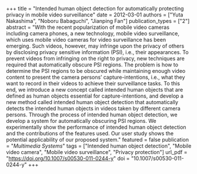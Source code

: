 +++
title = "Intended human object detection for automatically protecting privacy in mobile video surveillance"
date = 2012-03-01
authors = ["Yuta Nakashima", "Noboru Babaguchi", "Jianping Fan"]
publication_types = ["2"]
abstract = "With the recent popularization of mobile video cameras including camera phones, a new technology, mobile video surveillance, which uses mobile video cameras for video surveillance has been emerging. Such videos, however, may infringe upon the privacy of others by disclosing privacy sensitive information (PSI), i.e., their appearances. To prevent videos from infringing on the right to privacy, new techniques are required that automatically obscure PSI regions. The problem is how to determine the PSI regions to be obscured while maintaining enough video content to present the camera persons’ capture-intentions, i.e., what they want to record in their videos to achieve their surveillance tasks. To this end, we introduce a new concept called intended human objects that are defined as human objects essential for capture-intentions, and develop a new method called intended human object detection that automatically detects the intended human objects in videos taken by different camera persons. Through the process of intended human object detection, we develop a system for automatically obscuring PSI regions. We experimentally show the performance of intended human object detection and the contributions of the features used. Our user study shows the potential applicability of our proposed system."
featured = false
publication = "*Multimedia Systems*"
tags = ["Intended human object detection", "Mobile video camera", "Mobile video surveillance", "Privacy protection"]
url_pdf = "https://doi.org/10.1007/s00530-011-0244-y"
doi = "10.1007/s00530-011-0244-y"
+++

